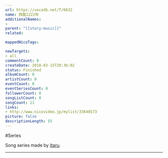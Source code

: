 ```yaml
---
url: https://vocadb.net/T/6632
name: 西暦2222年
additionalNames: 
- 
parent: "[[story-music]]"
related:

mappedNicoTags:

newTargets:
- all
commentCount: 0
createDate: 2018-03-15T20:36:02
status: Finished
albumCount: 0
artistCount: 0
eventCount: 0
eventSeriesCount: 0
followerCount: 0
songListCount: 0
songCount: 11
links: 
- http://www.nicovideo.jp/mylist/33648573
picture: false
descriptionLength: 55
---
```


#Series

Song series made by [Itaru](http://vocadb.net/Ar/5861).

---

